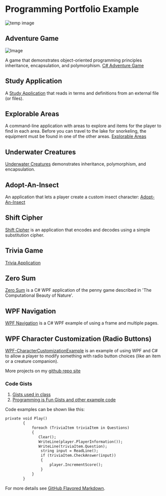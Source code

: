 # Programming Portfolio Example

 ![temp image](https://github.com/janell-baxter/janell-baxter.github.io/Capture.PNG)

## Adventure Game
![Image](http://programmingisfun.com/wp-content/uploads/2016/06/adventuregameprogress.png)

A game that demonstrates object-oriented programming principles inheritance, encapsulation, and polymorphism.
[C# Adventure Game](http://programmingisfun.com/learn/c-sharp-adventure-game)

## Study Application
A [Study Application](https://gist.github.com/janell-baxter/9689a2810202f4b0697a4ddce077fad1) that reads in terms and definitions from an external file (or files).

## Explorable Areas
A command-line application with areas to explore and items for the player to find in each area. Before you can travel to the lake for snorkeling, the equipment must be found in one of the other areas. [Explorable Areas](https://gist.github.com/janell-baxter/555f973ebfecb3a4da21b175cbc8f601)

## Underwater Creatures
[Underwater Creatures](https://gist.github.com/janell-baxter/4e593fe89ebede781baf7d5dce308829) demonstrates inheritance, polymorphism, and encapsulation. 

## Adopt-An-Insect
An application that lets a player create a custom insect character: [Adopt-An-Insect](https://gist.github.com/janellbaxter/4662ba74972338ea92f40f1e6051e220)

## Shift Cipher
[Shift Cipher](https://gist.github.com/janell-baxter/650c9e7b50fe760ef7d07f9b80b407e7) is an application that encodes and decodes using a simple substitution cipher. 

## Trivia Game
[Trivia Application](https://github.com/janellbaxter/TriviaApplication)

## Zero Sum
[Zero Sum](https://github.com/janellbaxter/zero-sum-pennies) is a C# WPF application of the penny game described in 'The Computational Beauty of Nature'. 

## WPF Navigation
[WPF Navigation](https://github.com/janellbaxter/WPF-Navigation) is a C# WPF example of using a frame and multiple pages.

## WPF Character Customization (Radio Buttons)
[WPF-CharacterCustomizationExample](https://github.com/janellbaxter/WPF-Navigation) is an example of using WPF and C# to allow a player to modify something with radio button choices (like an item or a creature companion).

More projects on my [github repo site](https://github.com/janellbaxter?tab=repositories)


### Code Gists

1. [Gists used in class](https://gist.github.com/janell-baxter)
2. [Programming is Fun Gists and other example code](https://gist.github.com/janellbaxter)


Code examples can be shown like this:
```markdown
private void Play()
        {
            foreach (TriviaItem triviaItem in Questions)
            {
               Clear();
               WriteLine(player.PlayerInformation());
               WriteLine(triviaItem.Question);
                string input = ReadLine();
                if (triviaItem.CheckAnswer(input))
                {
                    player.IncrementScore();
                }
            }
        }
```

For more details see [GitHub Flavored Markdown](https://guides.github.com/features/mastering-markdown/).

